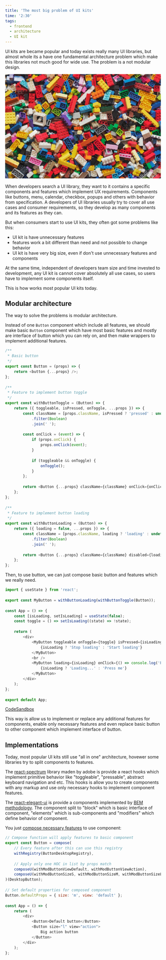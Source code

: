 ```yaml
---
title: 'The most big problem of UI kits'
time: '2:30'
tags:
  - frontend
  - architecture
  - UI kit
---
```


UI kits are became popular and today exists really many UI libraries, but almost whole its a have one fundamental architecture problem which make this libraries not much good for wide use. The problem is a not modular design.

![](lego.jpg 'Lego blocks')

When developers search a UI library, they want to it contains a specific components and features which implement UX requirements. Components like buttons, menu, calendar, checkbox, popups and others with behavior from specification. A developers of UI libraries usually try to cover all use cases and consumer requirements, so they develop as many components and its features as they can.

But when consumers start to use UI kits, they often got some problems like this:

- UI kit is have unnecessary features
- features work a bit different than need and not possible to change behavior
- UI kit is have very big size, even if don't use unnecessary features and components

At the same time, independent of developers team size and time invested to development, any UI kit is cannot cover absolutely all use cases, so users have to implement some components itself.

This is how works most popular UI kits today.

## Modular architecture

The way to solve the problems is modular architecture.

Instead of one `Button` component which include all features, we should make basic `Button` component which have most basic features and mostly are interface of button which you can rely on, and then make wrappers to implement additional features.

```js
/**
 * Basic button
 */
export const Button = (props) => {
	return <button {...props} />;
};

/**
 * Feature to implement button toggle
 */
export const withButtonToggle = (Button) => {
	return ({ toggleable, isPressed, onToggle, ...props }) => {
		const className = [props.className, isPressed ? 'pressed' : undefined]
			.filter(Boolean)
			.join(' ');

		const onClick = (event) => {
			if (props.onClick) {
				props.onClick(event);
			}

			if (toggleable && onToggle) {
				onToggle();
			}
		};

		return <Button {...props} className={className} onClick={onClick} />;
	};
};

/**
 * Feature to implement button loading
 */
export const withButtonLoading = (Button) => {
	return ({ loading = false, ...props }) => {
		const className = [props.className, loading ? 'loading' : undefined]
			.filter(Boolean)
			.join(' ');

		return <Button {...props} className={className} disabled={loading} />;
	};
};
```

Then, to use button, we can just compose basic button and features which we really need.

```js
import { useState } from 'react';

export const MyButton = withButtonLoading(withButtonToggle(Button));

const App = () => {
	const [isLoading, setIsLoading] = useState(false);
	const toggle = () => setIsLoading((state) => !state);

	return (
		<div>
			<MyButton toggleable onToggle={toggle} isPressed={isLoading}>
				{isLoading ? 'Stop loading' : 'Start loading'}
			</MyButton>
			<br />
			<MyButton loading={isLoading} onClick={() => console.log('Pressed')}>
				{isLoading ? 'Loading...' : 'Press me'}
			</MyButton>
		</div>
	);
};

export default App;
```

[CodeSandbox](https://codesandbox.io/embed/ecstatic-monad-x9m75c?fontsize=14&hidenavigation=1&theme=dark&view=preview)

This way is allow us to implement or replace any additional features for components, enable only necessary features and even replace basic button to other component which implement interface of button.

## Implementations

Today, most popular UI kits still use "all in one" architecture, hovewer some libraries try to split components to features.

The [react-spectrum](https://github.com/adobe/react-spectrum) library maden by adobe is provide a react hooks which implement primitive behavior like "toggleable", "pressable", abstract keyboard navigation and etc. This hooks is allow you to create components with any markup and use only necessary hooks to implement component features.

The [react-elegant-ui](https://github.com/vitonsky/react-elegant-ui) is provide a components implemented by [BEM methodology](https://en.bem.info/methodology/quick-start/). The component split to "block" which is basic interface of component, "elements" which is sub-components and "modifiers" which define behavior of component.

You just [compose necessary features](https://vitonsky.github.io/react-elegant-ui/docs/Introduction/GettingStarted/#build) to use component:

```js
// Compose function will apply features to basic component
export const Button = compose(
	// Every feature after this can use this registry
	withRegistry(ButtonDesktopRegistry),

	// Apply only one HOC in list by props match
	composeU(withModButtonViewDefault, withModButtonViewAction),
	composeU(withModButtonSizeS, withModButtonSizeM, withModButtonSizeL),
)(DesktopButton);

// Set default properties for composed component
Button.defaultProps = { size: 'm', view: 'default' };

const App = () => {
	return (
		<div>
			<Button>Default button</Button>
			<Button size="l" view="action">
				Big action button
			</Button>
		</div>
	);
};
```
